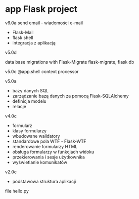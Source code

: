 # app Flask project


v6.0a
send email - wiadomości e-mail
- Flask-Mail
- flask shell
- integracja z aplikacją



v5.0d

data base migrations with Flask-Migrate
flask-migrate, flask db


v5.0c
@app.shell context processor

v5.0a
- bazy danych SQL
- zarządzanie bazą danych za pomocą Flask-SQLAlchemy
- definicja modelu
- relacje

v4.0c
- formularz
- klasy formularzy
- wbudowane walidatory
- standardowe pola WTF - Flask-WTF
- renderowanie formularzy HTML
- obsługa formularzy w funkcjach widoku
- przekierowania i sesje użytkownika
- wyświetlanie komunikatów


v2.0c
- podstawowa struktura aplikacji

file hello.py
